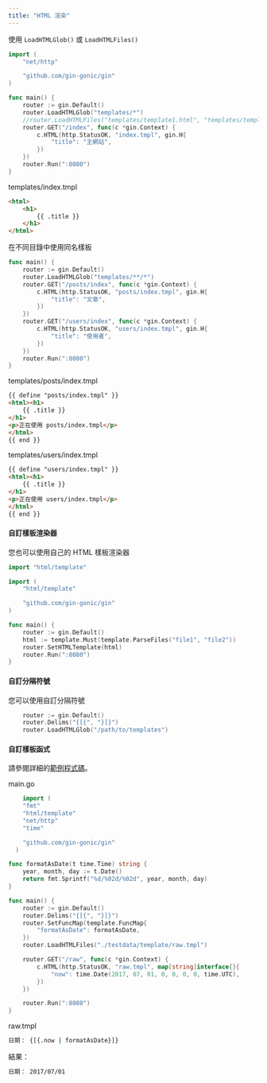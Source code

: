 ```yaml
---
title: "HTML 渲染"
---
```


使用 `LoadHTMLGlob()` 或 `LoadHTMLFiles()`

```go
import (
	"net/http"

	"github.com/gin-gonic/gin"
)

func main() {
	router := gin.Default()
	router.LoadHTMLGlob("templates/*")
	//router.LoadHTMLFiles("templates/template1.html", "templates/template2.html")
	router.GET("/index", func(c *gin.Context) {
		c.HTML(http.StatusOK, "index.tmpl", gin.H{
			"title": "主網站",
		})
	})
	router.Run(":8080")
}
```

templates/index.tmpl

```html
<html>
	<h1>
		{{ .title }}
	</h1>
</html>
```

在不同目錄中使用同名樣板

```go
func main() {
	router := gin.Default()
	router.LoadHTMLGlob("templates/**/*")
	router.GET("/posts/index", func(c *gin.Context) {
		c.HTML(http.StatusOK, "posts/index.tmpl", gin.H{
			"title": "文章",
		})
	})
	router.GET("/users/index", func(c *gin.Context) {
		c.HTML(http.StatusOK, "users/index.tmpl", gin.H{
			"title": "使用者",
		})
	})
	router.Run(":8080")
}
```

templates/posts/index.tmpl

```html
{{ define "posts/index.tmpl" }}
<html><h1>
	{{ .title }}
</h1>
<p>正在使用 posts/index.tmpl</p>
</html>
{{ end }}
```

templates/users/index.tmpl

```html
{{ define "users/index.tmpl" }}
<html><h1>
	{{ .title }}
</h1>
<p>正在使用 users/index.tmpl</p>
</html>
{{ end }}
```

#### 自訂樣板渲染器

您也可以使用自己的 HTML 樣板渲染器

```go
import "html/template"

import (
	"html/template"

	"github.com/gin-gonic/gin"
)

func main() {
	router := gin.Default()
	html := template.Must(template.ParseFiles("file1", "file2"))
	router.SetHTMLTemplate(html)
	router.Run(":8080")
}
```

#### 自訂分隔符號

您可以使用自訂分隔符號

```go
	router := gin.Default()
	router.Delims("{[{", "}]}")
	router.LoadHTMLGlob("/path/to/templates")
```

#### 自訂樣板函式

請參閱詳細的[範例程式碼](examples/template)。

main.go

```go
	import (
    "fmt"
    "html/template"
    "net/http"
    "time"

    "github.com/gin-gonic/gin"
  )

func formatAsDate(t time.Time) string {
    year, month, day := t.Date()
    return fmt.Sprintf("%d/%02d/%02d", year, month, day)
}

func main() {
    router := gin.Default()
    router.Delims("{[{", "}]}")
    router.SetFuncMap(template.FuncMap{
        "formatAsDate": formatAsDate,
    })
    router.LoadHTMLFiles("./testdata/template/raw.tmpl")

    router.GET("/raw", func(c *gin.Context) {
        c.HTML(http.StatusOK, "raw.tmpl", map[string]interface{}{
            "now": time.Date(2017, 07, 01, 0, 0, 0, 0, time.UTC),
        })
    })

    router.Run(":8080")
}

```

raw.tmpl

```sh
日期： {[{.now | formatAsDate}]}
```

結果：
```sh
日期： 2017/07/01
```
